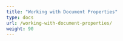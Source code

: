 ```yaml
---
title: "Working with Document Properties"
type: docs
url: /working-with-document-properties/
weight: 90
---
```

